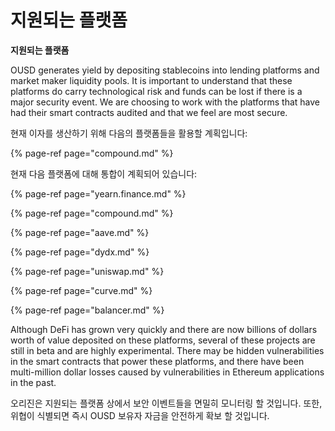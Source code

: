 # 지원되는 플랫폼

**지원되는 플랫폼**

OUSD generates yield by depositing stablecoins into lending platforms and market maker liquidity pools. It is important to understand that these platforms do carry technological risk and funds can be lost if there is a major security event. We are choosing to work with the platforms that have had their smart contracts audited and that we feel are most secure.

현재 이자를 생산하기 위해 다음의 플랫폼들을 활용할 계획입니다:

{% page-ref page="compound.md" %}

현재 다음 플랫폼에 대해 통합이 계획되어 있습니다:

{% page-ref page="yearn.finance.md" %}

{% page-ref page="compound.md" %}

{% page-ref page="aave.md" %}

{% page-ref page="dydx.md" %}

{% page-ref page="uniswap.md" %}

{% page-ref page="curve.md" %}

{% page-ref page="balancer.md" %}

Although DeFi has grown very quickly and there are now billions of dollars worth of value deposited on these platforms, several of these projects are still in beta and are highly experimental. There may be hidden vulnerabilities in the smart contracts that power these platforms, and there have been multi-million dollar losses caused by vulnerabilities in Ethereum applications in the past.

오리진은 지원되는 플랫폼 상에서 보안 이벤트들을 면밀히 모니터링 할 것입니다. 또한, 위협이 식별되면 즉시 OUSD 보유자 자금을 안전하게 확보 할 것입니다.




